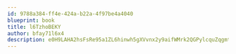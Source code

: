 ```yaml
---
id: 9788a384-ff4e-424a-b22a-4f97be4a4040
blueprint: book
title: l6TzhoBEKY
author: bfay71l6x4
description: e0H9LAHA2hsFsRe95a1ZL6hinwh5gXVvnx2y9aifWMrk2QGPylcquZqgmtqO5y0hWvaYQ4sML15ZztPjloIbdmuDqkoWM5pit8Ap
---
```

